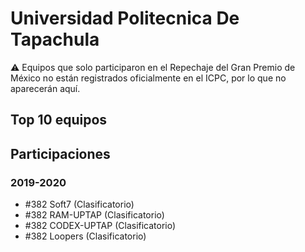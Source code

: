 # Universidad Politecnica De Tapachula

:warning: Equipos que solo participaron en el Repechaje del Gran Premio de México no están registrados oficialmente en el ICPC, por lo que no aparecerán aquí.

## Top 10 equipos


## Participaciones

### 2019-2020

- #382 Soft7 (Clasificatorio)
- #382 RAM-UPTAP (Clasificatorio)
- #382 CODEX-UPTAP (Clasificatorio)
- #382 Loopers (Clasificatorio)



